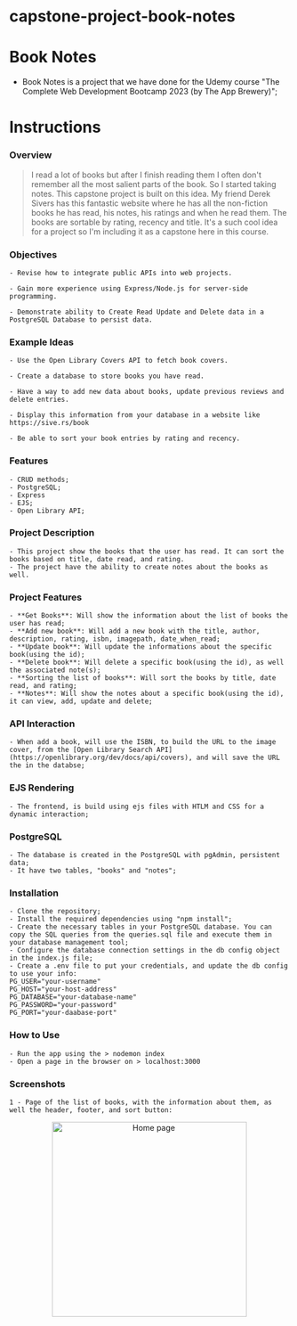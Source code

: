 # capstone-project-book-notes

# Book Notes

- Book Notes is a project that we have done for the Udemy course "The Complete Web Development Bootcamp 2023 (by The App Brewery)";

# Instructions

### Overview

> I read a lot of books but after I finish reading them I often don't remember all the most salient parts of the book. So I started taking notes. This capstone project is built on this idea. My friend Derek Sivers has this fantastic website where he has all the non-fiction books he has read, his notes, his ratings and when he read them. The books are sortable by rating, recency and title. It's a such cool idea for a project so I'm including it as a capstone here in this course.

### Objectives

    - Revise how to integrate public APIs into web projects.

    - Gain more experience using Express/Node.js for server-side programming.

    - Demonstrate ability to Create Read Update and Delete data in a PostgreSQL Database to persist data.

### Example Ideas

    - Use the Open Library Covers API to fetch book covers.

    - Create a database to store books you have read.

    - Have a way to add new data about books, update previous reviews and delete entries.

    - Display this information from your database in a website like https://sive.rs/book

    - Be able to sort your book entries by rating and recency.

### Features

    - CRUD methods;
    - PostgreSQL;
    - Express
    - EJS;
    - Open Library API;

### Project Description

    - This project show the books that the user has read. It can sort the books based on title, date read, and rating.
    - The project have the ability to create notes about the books as well.

### Project Features

    - **Get Books**: Will show the information about the list of books the user has read;
    - **Add new book**: Will add a new book with the title, author, description, rating, isbn, imagepath, date_when_read;
    - **Update book**: Will update the informations about the specific book(using the id);
    - **Delete book**: Will delete a specific book(using the id), as well the associated note(s);
    - **Sorting the list of books**: Will sort the books by title, date read, and rating;
    - **Notes**: Will show the notes about a specific book(using the id), it can view, add, update and delete;

### API Interaction

    - When add a book, will use the ISBN, to build the URL to the image cover, from the [Open Library Search API](https://openlibrary.org/dev/docs/api/covers), and will save the URL the in the databse;

### EJS Rendering

    - The frontend, is build using ejs files with HTLM and CSS for a dynamic interaction;

### PostgreSQL

    - The database is created in the PostgreSQL with pgAdmin, persistent data;
    - It have two tables, "books" and "notes";

### Installation

    - Clone the repository;
    - Install the required dependencies using "npm install";
    - Create the necessary tables in your PostgreSQL database. You can copy the SQL queries from the queries.sql file and execute them in your database management tool;
    - Configure the database connection settings in the db config object in the index.js file;
    - Create a .env file to put your credentials, and update the db config to use your info:
    PG_USER="your-username"
    PG_HOST="your-host-address"
    PG_DATABASE="your-database-name"
    PG_PASSWORD="your-password"
    PG_PORT="your-daabase-port"

### How to Use

    - Run the app using the > nodemon index
    - Open a page in the browser on > localhost:3000

### Screenshots

    1 - Page of the list of books, with the information about them, as well the header, footer, and sort button:

<p align="center">
  <img src="screenshots/list_books.png" width="350" title="Home page">
</p>

